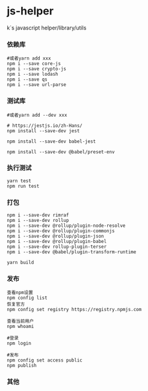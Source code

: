 # js-helper

k`s javascript helper/library/utils

### 依赖库

```shell
#或者yarn add xxx
npm i --save core-js
npm i --save crypto-js
npm i --save lodash
npm i --save qs
npm i --save url-parse
```

### 测试库

```shell
#或者yarn add --dev xxx

# https://jestjs.io/zh-Hans/
npm install --save-dev jest

npm install --save-dev babel-jest

npm install --save-dev @babel/preset-env
```

### 执行测试

```shell
yarn test
npm run test
```

### 打包

````shell
npm i --save-dev rimraf
npm i --save-dev rollup
npm i --save-dev @rollup/plugin-node-resolve
npm i --save-dev @rollup/plugin-commonjs
npm i --save-dev @rollup/plugin-json
npm i --save-dev @rollup/plugin-babel
npm i --save-dev rollup-plugin-terser
npm i --save-dev @babel/plugin-transform-runtime

yarn build
````

### 发布

```shell
查看npm设置
npm config list
恢复官方
npm config set registry https://registry.npmjs.com

查看当前用户
npm whoami

#登录
npm login

#发布
npm config set access public
npm publish
```

### 其他
